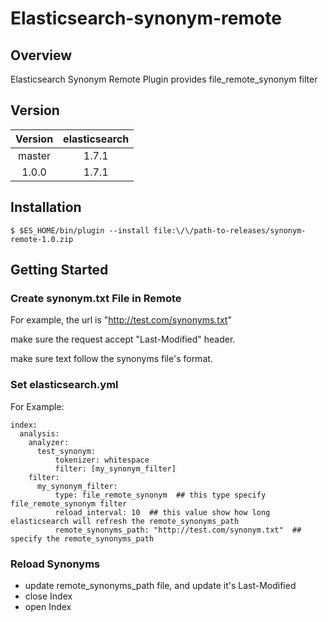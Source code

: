 Elasticsearch-synonym-remote
=======================

## Overview

Elasticsearch Synonym Remote Plugin provides file_remote_synonym filter

## Version

| Version   | elasticsearch |
|:---------:|:-------------:|
| master    | 1.7.1         |
| 1.0.0     | 1.7.1         |


## Installation

    $ $ES_HOME/bin/plugin --install file:\/\/path-to-releases/synonym-remote-1.0.zip

## Getting Started

### Create synonym.txt File in Remote

For example, the url is "http://test.com/synonyms.txt"

make sure the request accept "Last-Modified" header.

make sure text follow the synonyms file's format.

### Set elasticsearch.yml

For Example:

```
index:
  analysis:
    analyzer:
      test_synonym:
          tokenizer: whitespace
          filter: [my_synonym_filter]
    filter:
      my_synonym_filter:
          type: file_remote_synonym  ## this type specify file_remote_synonym filter
          reload_interval: 10  ## this value show how long elasticsearch will refresh the remote_synonyms_path
          remote_synonyms_path: "http://test.com/synonym.txt"  ## specify the remote_synonyms_path
```

### Reload Synonyms

* update remote_synonyms_path file, and update it's Last-Modified
* close Index
* open Index
